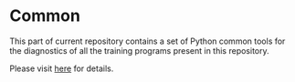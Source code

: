 # Common
This part of current repository contains a set of Python common tools for the diagnostics of all the training programs present in this repository.

Please visit [here](https://computationalmindset.com/en/machine-learning/common-tools-for-function-fitting.html) for details.
